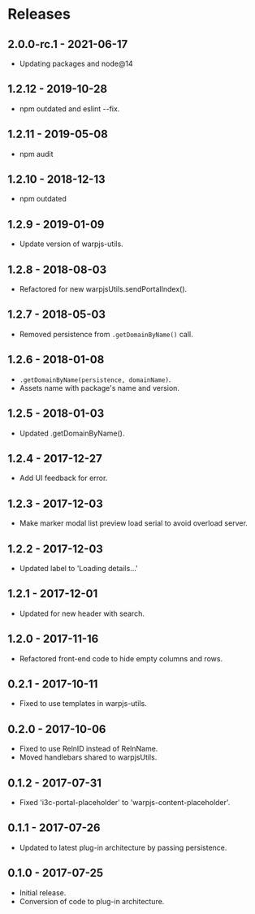 # Releases

## 2.0.0-rc.1 - 2021-06-17

- Updating packages and node@14

## 1.2.12 - 2019-10-28

- npm outdated and eslint --fix.

## 1.2.11 - 2019-05-08

- npm audit

## 1.2.10 - 2018-12-13

- npm outdated

## 1.2.9 - 2019-01-09

- Update version of warpjs-utils.

## 1.2.8 - 2018-08-03

- Refactored for new warpjsUtils.sendPortalIndex().

## 1.2.7 - 2018-05-03

- Removed persistence from `.getDomainByName()` call.

## 1.2.6 - 2018-01-08

- `.getDomainByName(persistence, domainName)`.
- Assets name with package's name and version.

## 1.2.5 - 2018-01-03

- Updated .getDomainByName().

## 1.2.4 - 2017-12-27

- Add UI feedback for error.

## 1.2.3 - 2017-12-03

- Make marker modal list preview load serial to avoid overload server.

## 1.2.2 - 2017-12-03

- Updated label to 'Loading details...'

## 1.2.1 - 2017-12-01

- Updated for new header with search.

## 1.2.0 - 2017-11-16

- Refactored front-end code to hide empty columns and rows.

## 0.2.1 - 2017-10-11

- Fixed to use templates in warpjs-utils.

## 0.2.0 - 2017-10-06

- Fixed to use RelnID instead of RelnName.
- Moved handlebars shared to warpjsUtils.

## 0.1.2 - 2017-07-31

- Fixed 'i3c-portal-placeholder' to 'warpjs-content-placeholder'.

## 0.1.1 - 2017-07-26

- Updated to latest plug-in architecture by passing persistence.

## 0.1.0 - 2017-07-25

- Initial release.
- Conversion of code to plug-in architecture.
